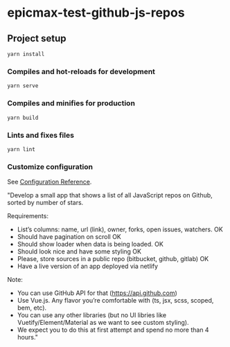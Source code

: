 # epicmax-test-github-js-repos

## Project setup
```
yarn install
```

### Compiles and hot-reloads for development
```
yarn serve
```

### Compiles and minifies for production
```
yarn build
```

### Lints and fixes files
```
yarn lint
```

### Customize configuration


See [Configuration Reference](https://cli.vuejs.org/config/).

"Develop a small app that shows a list of all JavaScript repos on Github, sorted by number of stars.

Requirements:
* List’s columns: name, url (link), owner, forks, open issues, watchers. OK
* Should have pagination on scroll OK
* Should show loader when data is being loaded. OK
* Should look nice and have some styling OK
* Please, store sources in a public repo (bitbucket, github, gitlab) OK
* Have a live version of an app deployed via netlify

Note:
* You can use GitHub API for that (https://api.github.com)
* Use Vue.js. Any flavor you’re comfortable with (ts, jsx, scss, scoped, bem, etc).
* You can use any other libraries (but no UI libries like Vuetify/Element/Material as we want to see custom styling).
* We expect you to do this at first attempt and spend no more than 4 hours."
